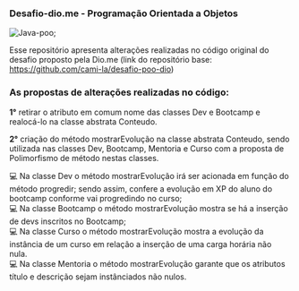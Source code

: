 ###      Desafio-dio.me - Programação Orientada a Objetos


![Java-poo](https://gabrielaugusto.me/wp-content/uploads/2021/06/Java_Logo.png);


Esse repositório apresenta alterações realizadas no código original do desafio proposto pela Dio.me (link do repositório base: https://github.com/cami-la/desafio-poo-dio) 

### As propostas de alterações realizadas no código: 

**1°**  retirar o atributo em comum nome das classes Dev e Bootcamp e realocá-lo na classe abstrata Conteudo.
  
**2°** criação do método mostrarEvolução na classe abstrata Conteudo, sendo utilizada nas classes Dev, Bootcamp, Mentoria e Curso com a proposta de Polimorfismo de método nestas classes.


    
 :computer: Na classe Dev o método mostrarEvolução irá ser acionada em função do método progredir; sendo assim, confere a evolução em XP do aluno do   bootcamp conforme vai progredindo no curso; </br>
 :computer:  Na classe Bootcamp o método mostrarEvolução mostra se há a inserção de devs inscritos no Bootcamp; </br>
 :computer: Na classe Curso o método mostrarEvolução mostra a evolução da instância de um curso em relação a inserção de uma carga horária não nula. </br>
 :computer: Na classe Mentoria o método mostrarEvolução garante que os atributos título e descrição sejam instânciados não nulos.



